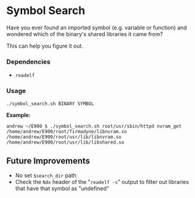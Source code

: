 # Symbol Search

Have you ever found an imported symbol (e.g. variable or function) and wondered which of the binary's shared libraries it came from?

This can help you figure it out.

### Dependencies

- `readelf`

### Usage

```
./symbol_search.sh BINARY SYMBOL
```

**Example:**
```
andrew ~/E900 $ ./symbol_search.sh root/usr/sbin/httpd nvram_get
/home/andrew/E900/root/firmadyne/libnvram.so
/home/andrew/E900/root/usr/lib/libnvram.so
/home/andrew/E900/root/usr/lib/libshared.so
```

## Future Improvements

- No set `$search_dir` path
- Check the `Ndx` header of the "`readelf -s`" output to filter out libraries that have that symbol as "undefined"